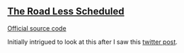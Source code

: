 ## [The Road Less Scheduled](https://arxiv.org/pdf/2405.15682)
[Official source code](https://github.com/facebookresearch/schedule_free)

Initially intrigued to look at this after I saw this [twitter post](https://x.com/_clashluke/status/1808590060654108910). 
